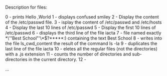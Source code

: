 Description for files:

0 - prints Hello ,World
1 - displays confused smiley
2 - Display the content of the /etc/passwd file.
3 - isplay the content of /etc/passwd and /etc/hosts
4 - Display the last 10 lines of /etc/passwd
5 - Display the first 10 lines of /etc/passwd
6 - displays the third line of the file iacta
7 -  file named exactly \*\\'"Best School"\'\\*$\?\*\*\*\*\*:) containing the text Best School
8 - writes into the file ls_cwd_content the result of the command ls -la
9 - duplicates the last line of the file iacta
10 - eletes all the regular files (not the directories) with a .js extension
11 - counts the number of directories and sub-directories in the current directory.
12 -

...